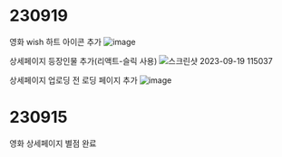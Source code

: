 # 230919
영화 wish 하트 아이콘 추가
![image](https://github.com/yyeojung/react_moviepage/assets/144653702/83cad542-d222-4db9-b64f-7fc249087340)

상세페이지 등장인물 추가(리액트-슬릭 사용)
![스크린샷 2023-09-19 115037](https://github.com/yyeojung/react_moviepage/assets/144653702/e01eb9ff-4cf0-476c-bbf1-4fdd6eb00128)

상세페이지 업로딩 전 로딩 페이지 추가
![image](https://github.com/yyeojung/react_moviepage/assets/144653702/872830b6-8556-4bb5-92b5-6556c0e14957)
# 230915
영화 상세페이지 별점 완료
